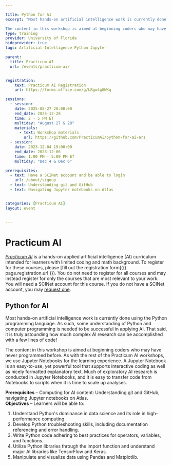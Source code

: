 ```yaml
---

title: Python for AI
excerpt: "Most hands-on artificial intelligence work is currently done using the Python programming language. As such, some understanding of Python and computer programming is needed to be successful in applying AI. That said, it is truly astounding how much complex AI research can be accomplished with a few lines of code!

The content in this workshop is aimed at beginning coders who may have never programmed before. As with the rest of the Practicum AI workshops, we use Jupyter Notebooks for the learning experience." 
type: training
provider: University of Florida
hideprovider: true
tags: Artificial-Intelligence Python Jupyter

parent: 
  title: Practicum AI
  url: /events/practicum-ai/


registration:
    text: Practicum AI Registration
    url: https://forms.office.com/g/LRgw4gGWKq

sessions: 
  - session:
    date: 2025-08-27 20:00:00
    end_date: 2025-12-28
    time: 2 - 5 PM ET
    multiday: "August 27 & 28"
    materials:
      - text: Workshop materials
        url: https://github.com/PracticumAI/python-for-ai-ars
  - session:
    date: 2023-12-04 19:00:00
    end_date: 2023-12-06
    time: 1:00 PM - 5:00 PM ET
    multiday: "Dec 4 & Dec 6"

prerequisites:
  - text: Have a SCINet account and be able to login 
    url: /about/signup
  - text: Understanding git and GitHub
  - text: Navigating Jupyter notebooks on Atlas


categories: [Practicum AI] 
layout: event


---
```


# Practicum AI

[*Practicum AI*](/events/practicum-ai/) is a hands-on applied artificial intelligence (AI) curriculum intended for learners with limited coding and math background. To register for these courses, please [fill out the registration form]({{ page.registration.url }}). You do not need to register for all courses and may instead register for only the courses that are most relevant to your work.  You will need a SCINet account for this course. If you do not have a SCINet account, you may [request one](/about/signup).

## Python for AI 

Most hands-on artificial intelligence work is currently done using the Python programming language. As such, some understanding of Python and computer programming is needed to be successful in applying AI. That said, it is truly astounding how much complex AI research can be accomplished with a few lines of code!

The content in this workshop is aimed at beginning coders who may have never programmed before. As with the rest of the Practicum AI workshops, we use Jupyter Notebooks for the learning experience. A Jupyter Notebook is an easy-to-use, yet powerful tool that supports interactive coding as well as nicely formatted explanatory text. Much of exploratory AI research is conducted in Jupyter Notebooks, and it is easy to transfer code from Notebooks to scripts when it is time to scale up analyses.

**Prerequisites** – Computing for AI content: Understanding git and GitHub, navigating Jupyter notebooks on Atlas.  
**Objectives** – Learners will be able to:
1.	Understand Python's dominance in data science and its role in high-performance computing.
2.	Develop Python troubleshooting skills, including documentation referencing and error handling.
3.	Write Python code adhering to best practices for operators, variables, and functions.
4.	Utilize Python libraries through the import function and understand major AI libraries like TensorFlow and Keras.
5.	Manipulate and visualize data using Pandas and Matplotlib.
